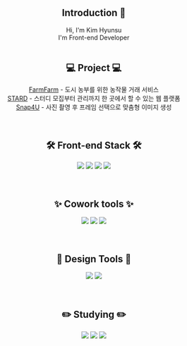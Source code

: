 <div align=center>
<!--소개-->

## Introduction :raised_hands:
Hi, I'm Kim Hyunsu
<br/>
I'm Front-end Developer
<br/><br/>

## 💻 Project 💻
<div>
<a href="https://github.com/khskys0805/FarmFarm_react">FarmFarm</a> - 도시 농부를 위한 농작물 거래 서비스
<br/>
<a href="https://github.com/Hanium2023-WeB/starD-frontend">STARD</a> - 스터디 모집부터 관리까지 한 곳에서 할 수 있는 웹 플랫폼
<br/>
<a href="https://github.com/khskys0805/Snap4U">Snap4U</a> - 사진 촬영 후 프레임 선택으로 맞춤형 이미지 생성
</div>
<br/><br/>
 
<!--기술스택-->
## 🛠️ Front-end Stack 🛠️
<div>
<img src="https://img.shields.io/badge/html5-E34F26?style=flat&logo=html5&logoColor=white"/>
<img src="https://img.shields.io/badge/css-1572B6?style=flat&logo=css3&logoColor=white"/>
<img src="https://img.shields.io/badge/javascript-F7DF1E?style=flat&logo=javascript&logoColor=white"/>
<img src="https://img.shields.io/badge/React-61DAFB?style=flat&logo=React&logoColor=white"/>
</div>
<br/><br/>

<!-- 협업 툴 -->
## ✨ Cowork tools ✨
<div>
<img src="https://img.shields.io/badge/GitHub-181717?style=flat-square&logo=GitHub&logoColor=white"/>
<img src="https://img.shields.io/badge/Figma-F24E1E?style=flat-square&logo=Figma&logoColor=white"/>
<img src="https://img.shields.io/badge/Postman-FF6C37?style=flat-square&logo=Postman&logoColor=white"/>
</div>
<br/><br/>

<!-- 디자인 툴 -->
## 🎨 Design Tools 🎨
<div>
<img src="https://img.shields.io/badge/Adobe Photoshop-31A8FF?style=flat-square&logo=Adobe Photoshop&logoColor=white"/>
<img src="https://img.shields.io/badge/Adobe Illustrator-FF9A00?style=flat-square&logo=Adobe Illustrator&logoColor=white"/>
</div>
<br/><br/>

<!--공부중 -->
## ✏️ Studying ✏️
<div>
<img src="https://img.shields.io/badge/TypeScript-3178C6?style=flat&logo=TypeScript&logoColor=white"/>
<img src="https://img.shields.io/badge/Next.js-000000?style=flat&logo=Next.js&logoColor=white"/>
<img src="https://img.shields.io/badge/React Native-61DAFB?style=flat&logo=React&logoColor=white"/>
</div>

 
</div>
